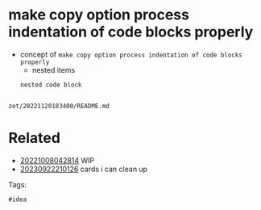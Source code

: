 # make copy option process indentation of code blocks properly

- concept of `make copy option process indentation of code blocks properly`
  - nested items
  ```
  nested code block
  ```

```
```

` zet/20221120183400/README.md `

# Related

- [20221008042814](/zet/20221008042814/README.md) WIP
- [20230922210126](/zet/20230922210126/README.md) cards i can clean up

Tags:

    #idea
